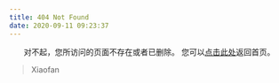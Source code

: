 ```yaml
---
title: 404 Not Found
date: 2020-09-11 09:23:37
---
```


<center>
对不起，您所访问的页面不存在或者已删除。
您可以<a href="https://lixiaofan.info>">点击此处</a>返回首页。
</center>

<blockquote class="blockquote-center">
   Xiaofan
</blockquote>
